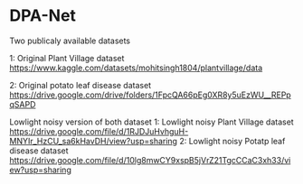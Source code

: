 # DPA-Net
Two publicaly available datasets

1: Original Plant Village dataset       https://www.kaggle.com/datasets/mohitsingh1804/plantvillage/data                                                                                                                                               

2: Original potato leaf disease dataset https://drive.google.com/drive/folders/1FpcQA66pEg0XR8y5uEzWU__REPpqSAPD



Lowlight noisy version of both dataset
1: Lowlight noisy Plant Village dataset https://drive.google.com/file/d/1RJDJuHvhguH-MNYIr_HzCU_sa6kHavDH/view?usp=sharing
2: Lowlight noisy Potatp leaf disease dataset  https://drive.google.com/file/d/10lg8mwCY9xspB5jVrZ21TgcCCaC3xh33/view?usp=sharing
